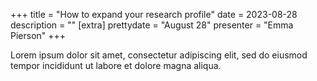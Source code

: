 +++
title = "How to expand your research profile"
date = 2023-08-28
description = ""
[extra]
prettydate = "August 28"
presenter = "Emma Pierson"
+++

Lorem ipsum dolor sit amet, consectetur adipiscing elit, sed do eiusmod tempor incididunt ut labore et dolore magna aliqua.